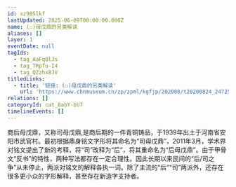```yaml
---
id: xz985lkf
lastUpdated: 2025-06-09T00:00:00.000Z
name: (☐)母戊鼎的另类解读
aliases: []
layer: 1
eventDate: null
tagIds:
  - tag_AaFqQlJs
  - tag_TRpfu-I4
  - tag_QZzhx8JV
titledLinks:
  - title: '链接: (☐)母戊鼎的另类解读'
    url: 'https://www.chnmuseum.cn/zp/zpml/kgfjp/202008/t20200824_247255.shtml'
relations: []
categoryId: cat_8abY-bU7
timelineEvents: []
---
```

商后母戊鼎，又称司母戊鼎,是商后期的一件青铜铸品，于1939年出土于河南省安阳市武官村。最初根据鼎身铭文字形将其命名为“司母戊鼎”，2011年3月，学术界对铭文提出了新的考释，将“司”改释为“后”，将其重命名为“后母戊鼎”。由于甲骨文“反书”的特性，两种写法都存在一定合理性。因此长期以来民间的“后/司之争”从未停止，两派对铭文的解释各执一词。除了主流的“后”“司”两派外，还存在很多更小众的字形解释，甚至存在新造字支持者。
